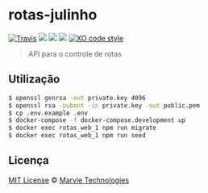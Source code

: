 # rotas-julinho

[![Travis](https://img.shields.io/travis/julinho-ifsc/rotas.svg)](https://travis-ci.org/julinho-ifsc/rotas)
[![](https://images.microbadger.com/badges/image/julinho/rotas.svg)](https://microbadger.com/images/julinho/rotas "Get your own image badge on microbadger.com")
[![](https://images.microbadger.com/badges/version/julinho/rotas.svg)](https://microbadger.com/images/julinho/rotas "Get your own version badge on microbadger.com")
[![](https://images.microbadger.com/badges/license/julinho/rotas.svg)](https://microbadger.com/images/julinho/rotas "Get your own license badge on microbadger.com")
[![XO code style](https://img.shields.io/badge/code_style-XO-5ed9c7.svg)](https://github.com/sindresorhus/xo)

> API para o controle de rotas

## Utilização

```sh
$ openssl genrsa -out private.key 4096
$ openssl rsa -pubout -in private.key -out public.pem
$ cp .env.example .env
$ docker-compose -f docker-compose.development up
$ docker exec rotas_web_1 npm run migrate
$ docker exec rotas_web_1 npm run seed
```

## Licença

[MIT License](LICENSE) &copy; [Marvie Technologies](https://marvietech.com.br/)
